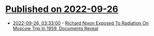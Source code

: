 # [Published on 2022-09-26](index.md)

* [2022-09-26, 03:33:00](https://yro.slashdot.org/story/22/09/25/1647224/richard-nixon-exposed-to-radiation-on-moscow-trip-in-1959-documents-reveal?utm_source=rss1.0mainlinkanon&utm_medium=feed) - [Richard Nixon Exposed To Radiation On Moscow Trip In 1959, Documents Reveal](https://yro.slashdot.org/story/22/09/25/1647224/richard-nixon-exposed-to-radiation-on-moscow-trip-in-1959-documents-reveal?utm_source=rss1.0mainlinkanon&utm_medium=feed)
